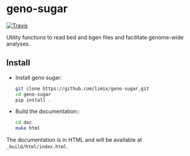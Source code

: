 # geno-sugar

[![Travis](https://img.shields.io/travis/com/limix/geno-sugar.svg?style=flat-square&label=linux%20%2F%20macos%20build)](https://travis-ci.com/limix/geno-sugar)

Utility functions to read bed and bgen files and facilitate genome-wide analyses.

## Install

* Install geno sugar:

    ```bash
    git clone https://github.com/limix/geno-sugar.git
    cd geno-sugar
    pip install .
    ```

* Build the documentation::

    ```bash
    cd doc
    make html
    ```

The documentation is in HTML and will be available at
``_build/html/index.html``.
